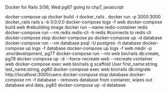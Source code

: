 Docker for Rails
3/06, Wed
pg87
going to chp7, javascript



docker-compose up
docker build -t docker_rails .
docker run -p 3000:3000 docker_rails rails s -b 0.0.0.0
docker-compose logs -f web
docker-compose build web #rebuilding image
docker run --name redis-container redis
docker-compose run --rm redis redis-cli -h redis #connects to redis cli 
docker-compose stop
docker-compose ps
docker-compose up -d database
docker-compose run --rm database psql -U postgres -h database
docker-compose up logs -f database
docker-compose up logs -f web
mkdir -p .env/development, pg77
docker-compose run --rm web bin/rails db:create, pg78
docker-compose up -d --force-recreate web   --recreate container web
docker-compose exec web bin/rails g scaffold User first_name:string last_name:string, pg80
docker-compose exec web bin/rails db:migrate
http://localhost:3000/users
docker-compose stop database
docker-compose rm -f database  - removes database from container, wipes out database and data, pg83
docker-compose up -d database
